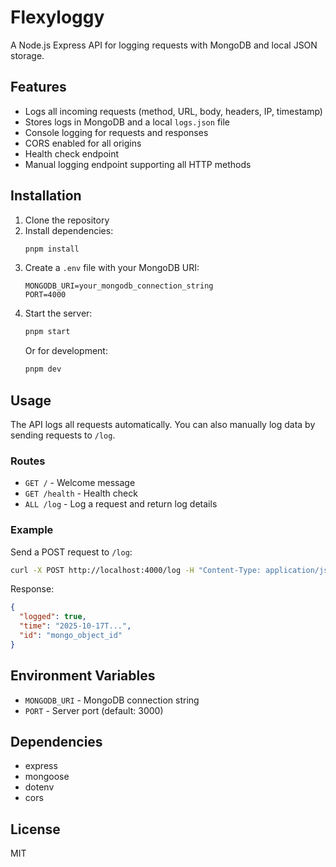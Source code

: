 # Flexyloggy

A Node.js Express API for logging requests with MongoDB and local JSON storage.

## Features

- Logs all incoming requests (method, URL, body, headers, IP, timestamp)
- Stores logs in MongoDB and a local `logs.json` file
- Console logging for requests and responses
- CORS enabled for all origins
- Health check endpoint
- Manual logging endpoint supporting all HTTP methods

## Installation

1. Clone the repository
2. Install dependencies:
   ```bash
   pnpm install
   ```
3. Create a `.env` file with your MongoDB URI:
   ```
   MONGODB_URI=your_mongodb_connection_string
   PORT=4000
   ```
4. Start the server:
   ```bash
   pnpm start
   ```
   Or for development:
   ```bash
   pnpm dev
   ```

## Usage

The API logs all requests automatically. You can also manually log data by sending requests to `/log`.

### Routes

- `GET /` - Welcome message
- `GET /health` - Health check
- `ALL /log` - Log a request and return log details

### Example

Send a POST request to `/log`:
```bash
curl -X POST http://localhost:4000/log -H "Content-Type: application/json" -d '{"message": "test"}'
```

Response:
```json
{
  "logged": true,
  "time": "2025-10-17T...",
  "id": "mongo_object_id"
}
```

## Environment Variables

- `MONGODB_URI` - MongoDB connection string
- `PORT` - Server port (default: 3000)

## Dependencies

- express
- mongoose
- dotenv
- cors

## License

MIT